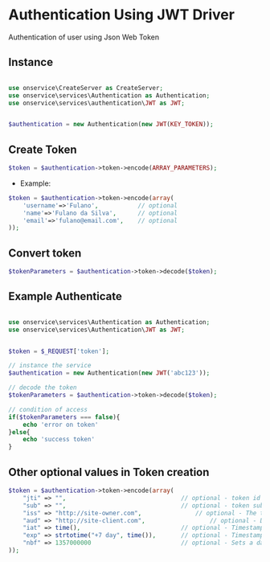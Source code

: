 
# Authentication Using JWT Driver
Authentication of user using Json Web Token



## Instance 


```php

use onservice\CreateServer as CreateServer;
use onservice\services\Authentication as Authentication;
use onservice\services\authentication\JWT as JWT;


$authentication = new Authentication(new JWT(KEY_TOKEN));
```

## Create Token

```php
$token = $authentication->token->encode(ARRAY_PARAMETERS);

```

- Example:

```php
$token = $authentication->token->encode(array(
	'username'=>'Fulano',			// optional
	'name'=>'Fulano da Silva',		// optional
	'email'=>'fulano@email.com',	// optional
));

```

## Convert token
```php
$tokenParameters = $authentication->token->decode($token);		

```


## Example Authenticate

```php

use onservice\services\Authentication as Authentication;
use onservice\services\Authentication\JWT as JWT;


$token = $_REQUEST['token'];

// instance the service
$authentication = new Authentication(new JWT('abc123'));

// decode the token
$tokenParameters = $authentication->token->decode($token);

// condition of access
if($tokenParameters === false){
	echo 'error on token'
}else{
	echo 'success token'
}

```


## Other optional values in Token creation

```php
$token = $authentication->token->encode(array(
	"jti" => "", 								// optional - token id
	"sub" => "",								// optional - token subject or user ID
	"iss" => "http://site-owner.com", 				// optional - The token-generating application domain
    "aud" => "http://site-client.com",					// optional - Defines who can use the token
    "iat" => time(),							// optional - Timestamp from when the token was created
    "exp" => strtotime("+7 day", time()),		// optional - Timestamp of when the token will expire
    "nbf" => 1357000000							// optional - Sets a date for which the token can not be accepted before it
));

```

